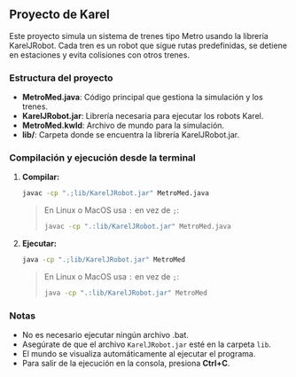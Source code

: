 ## Proyecto de Karel

Este proyecto simula un sistema de trenes tipo Metro usando la librería KarelJRobot. Cada tren es un robot que sigue rutas predefinidas, se detiene en estaciones y evita colisiones con otros trenes.

### Estructura del proyecto
- **MetroMed.java**: Código principal que gestiona la simulación y los trenes.
- **KarelJRobot.jar**: Librería necesaria para ejecutar los robots Karel.
- **MetroMed.kwld**: Archivo de mundo para la simulación.
- **lib/**: Carpeta donde se encuentra la librería KarelJRobot.jar.

### Compilación y ejecución desde la terminal

1. **Compilar:**

   ```sh
   javac -cp ".;lib/KarelJRobot.jar" MetroMed.java
   ```
   > En Linux o MacOS usa `:` en vez de `;`:
   >
   > ```sh
   > javac -cp ".:lib/KarelJRobot.jar" MetroMed.java
   > ```

2. **Ejecutar:**

   ```sh
   java -cp ".;lib/KarelJRobot.jar" MetroMed
   ```
   > En Linux o MacOS usa `:` en vez de `;`:
   >
   > ```sh
   > java -cp ".:lib/KarelJRobot.jar" MetroMed
   > ```

### Notas
- No es necesario ejecutar ningún archivo .bat.
- Asegúrate de que el archivo `KarelJRobot.jar` esté en la carpeta `lib`.
- El mundo se visualiza automáticamente al ejecutar el programa.
- Para salir de la ejecución en la consola, presiona **Ctrl+C**.